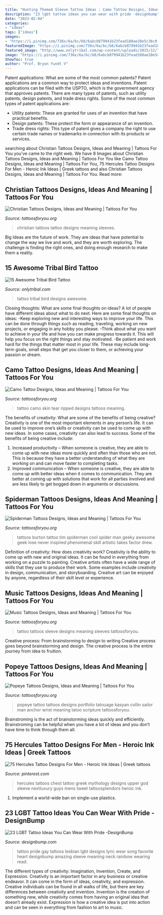```yaml
---
title: "Hunting Themed Sleeve Tattoo Ideas : Camo Tattoo Designs, Ideas And Meaning"
description: "23 lgbt tattoo ideas you can wear with pride -designbump"
date: "2023-02-04"
categories:
- "ideas"
tags: ["ideas"]
images:
- "https://i.pinimg.com/736x/6a/bc/b8/6abcb879941b23fead180ae28e5c36c9.jpg"
featuredImage: "https://i.pinimg.com/736x/6a/bc/b8/6abcb879941b23fead180ae28e5c36c9.jpg"
featured_image: "http://www.onlytribal.com/wp-content/uploads/2015/12/Tribal-Bird-Tattoo-Designs-for-Women.jpg"
image: "https://i.pinimg.com/736x/6a/bc/b8/6abcb879941b23fead180ae28e5c36c9.jpg"
ShowToc: true
author: "Prof. Bryon Yundt V"
---
```



Patent applications: What are some of the most common patents?
Patent applications are a common way to protect ideas and inventions. Patent applications can be filed with the USPTO, which is the government agency that approves patents. There are many types of patents, such as utility patents, design patents, and trade dress rights. Some of the most common types of patent applications are: 
- Utility patents: These are granted for uses of an invention that have practical benefits. 
- Design patents: These protect the form or appearance of an invention. 
- Trade dress rights: This type of patent gives a company the right to use certain trade names or trademarks in connection with its products or services.

	

		
searching about Christian Tattoos Designs, Ideas and Meaning | Tattoos For You you've came to the right web. We have 8 Images about Christian Tattoos Designs, Ideas and Meaning | Tattoos For You like Camo Tattoo Designs, Ideas and Meaning | Tattoos For You, 75 Hercules Tattoo Designs For Men - Heroic Ink Ideas | Greek tattoos and also Christian Tattoos Designs, Ideas and Meaning | Tattoos For You. Read more:
		
    
## Christian Tattoos Designs, Ideas And Meaning | Tattoos For You

<img loading=lazy src="http://www.tattoosforyou.org/wp-content/uploads/2013/09/Christian-Tattoo-Sleeves-768x1024.jpg" onerror="this.onerror=null;this.src='https://tse4.mm.bing.net/th?id=OIP.W0FICjXB2UD2EKMl1EV-rgHaJ4&amp;pid=15.1';" alt="Christian Tattoos Designs, Ideas and Meaning | Tattoos For You">

_Source: tattoosforyou.org_

>christian tattoos tattoo designs meaning sleeves. 

	

Big Ideas are the future of work. They are ideas that have potential to change the way we live and work, and they are worth exploring. The challenge is finding the right ones, and doing enough research to make them a reality.

    
## 15 Awesome Tribal Bird Tattoo

<img loading=lazy src="http://www.onlytribal.com/wp-content/uploads/2015/12/Tribal-Bird-Tattoo-Designs-for-Women.jpg" onerror="this.onerror=null;this.src='https://tse1.mm.bing.net/th?id=OIP.DTA3E9FXVo_STmAj8bmUGwHaJ4&amp;pid=15.1';" alt="15 Awesome Tribal Bird Tattoo">

_Source: onlytribal.com_

>tattoo tribal bird designs awesome. 

	

Closing thoughts: What are some final thoughts on ideas?
A lot of people have different ideas about what to do next. Here are some final thoughts on ideas: 
-Keep exploring new and interesting ways to improve your life. This can be done through things such as reading, traveling, working on new projects, or engaging in any hobby you please.
-Think about what you want to achieve in your life and how you can make progress towards it. This will help you focus on the right things and stay motivated. 
-Be patient and work hard for the things that matter most in your life. These may include long-term goals, small steps that get you closer to them, or achieving your passion or dream.

    
## Camo Tattoo Designs, Ideas And Meaning | Tattoos For You

<img loading=lazy src="https://www.tattoosforyou.org/wp-content/uploads/2017/11/Ripped-Skin-Camo-Tattoo.jpg" onerror="this.onerror=null;this.src='https://tse3.mm.bing.net/th?id=OIP.SvMUOkf_3BSTiOtQkh8g0QHaJ4&amp;pid=15.1';" alt="Camo Tattoo Designs, Ideas and Meaning | Tattoos For You">

_Source: tattoosforyou.org_

>tattoo camo skin tear ripped designs tattoos meaning. 

	

The benefits of creativity: What are some of the benefits of being creative?
Creativity is one of the most important elements in any person’s life. It can be used to improve one’s skills or creativity can be used to come up with new ideas. In some cases, creativity can also lead to success. Some of the benefits of being creative include: 
1. Increased productivity – When someone is creative, they are able to come up with new ideas more quickly and often than those who are not. This is because they have a better understanding of what they are working on and can move faster to completing tasks. 
2. Improved communication – When someone is creative, they are able to come up with better ideas when it comes to communication. They are better at coming up with solutions that work for all parties involved and are less likely to get bogged down in arguments or discussions. 

    
## Spiderman Tattoos Designs, Ideas And Meaning | Tattoos For You

<img loading=lazy src="https://www.tattoosforyou.org/wp-content/uploads/2016/05/Spiderman-Tattoos-for-Women.jpg" onerror="this.onerror=null;this.src='https://tse1.mm.bing.net/th?id=OIP.wr5wUSSFzDeoXhb4iREnCAHaJ4&amp;pid=15.1';" alt="Spiderman Tattoos Designs, Ideas and Meaning | Tattoos For You">

_Source: tattoosforyou.org_

>tattoos burton tattoo tim spiderman cool spider man geeky awesome geek lose never inspired phenomenal skill artistic takes factor drew. 

	

Definition of creativity: How does creativity work?
Creativity is the ability to come up with new and original ideas. It can be found in everything from working on a puzzle to painting. Creative artists often have a wide range of skills that they use to produce their work. Some examples include creativity in design, communication, and storyboarding. Creative art can be enjoyed by anyone, regardless of their skill level or experience.

    
## Music Tattoos Designs, Ideas And Meaning | Tattoos For You

<img loading=lazy src="http://www.tattoosforyou.org/wp-content/uploads/2013/09/Music-Tattoo-Sleeve-579x1024.jpg" onerror="this.onerror=null;this.src='https://tse1.mm.bing.net/th?id=OIP.RBIC8J3i3Y5DWaXO2cQKCAHaNG&amp;pid=15.1';" alt="Music Tattoos Designs, Ideas and Meaning | Tattoos For You">

_Source: tattoosforyou.org_

>tattoo tattoos sleeve designs meaning sleeves tattoosforyou. 

	

Creative process: From brainstorming to design to writing
Creative process goes beyond brainstorming and design. The creative process is the entire journey from idea to fruition.

    
## Popeye Tattoos Designs, Ideas And Meaning | Tattoos For You

<img loading=lazy src="https://www.tattoosforyou.org/wp-content/uploads/2016/05/Popeye-Tattoos.jpg" onerror="this.onerror=null;this.src='https://tse3.mm.bing.net/th?id=OIP.-JtBUCp3eHLxkUzZBnyU-gHaJ4&amp;pid=15.1';" alt="Popeye Tattoos Designs, Ideas and Meaning | Tattoos For You">

_Source: tattoosforyou.org_

>popeye tattoo tattoos designs portfolio tatouage kasyan collin sailor man anchor wrist meaning tatoo scripture tattoosforyou. 

	

Brainstroming is the act of brainstorming ideas quickly and efficiently. Brainstroming can be helpful when you have a lot of ideas and you don’t have time to think through them all.

    
## 75 Hercules Tattoo Designs For Men - Heroic Ink Ideas | Greek Tattoos

<img loading=lazy src="https://i.pinimg.com/736x/6a/bc/b8/6abcb879941b23fead180ae28e5c36c9.jpg" onerror="this.onerror=null;this.src='https://tse1.mm.bing.net/th?id=OIP.g5V0sUTt2e6T1NA4DIQFjQHaFl&amp;pid=15.1';" alt="75 Hercules Tattoo Designs For Men - Heroic Ink Ideas | Greek tattoos">

_Source: pinterest.com_

>hercules tattoos chest tattoo greek mythology designs upper god sleeve nextluxury guys mens tweet tattoosplendors heroic ink. 

	

1. Implement a world-wide ban on single-use plastics.

    
## 23 LGBT Tattoo Ideas You Can Wear With Pride -DesignBump

<img loading=lazy src="https://designbump.com/wp-content/uploads/2015/04/enhanced-8024-1427469797-8.jpg" onerror="this.onerror=null;this.src='https://tse2.mm.bing.net/th?id=OIP.7rTAHJWibj7M1gED1LST3wHaNK&amp;pid=15.1';" alt="23 LGBT Tattoo Ideas You Can Wear With Pride -DesignBump">

_Source: designbump.com_

>tattoo pride gay tattoos lesbian lgbt designs lyric wear song favorite heart designbump amazing sleeve meaning neck rainbow wearing read. 

	

The different types of creativity: Imagination, Invention, Create, and Expression.
Creativity is an important factor in any business or creative endeavor. It can come in the form of ideas, creativity, and expression. Creative individuals can be found in all walks of life, but there are key differences between creativity and invention. Invention is the creation of something new, while creativity comes from having an original idea that doesn’t already exist. Expression is how a creative idea is put into action and can be seen in everything from fashion to art to music.

